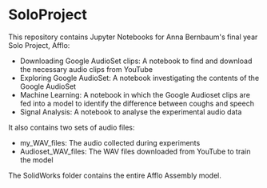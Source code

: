# SoloProject

This repository contains Jupyter Notebooks for Anna Bernbaum's final year Solo Project, Afflo:

- Downloading Google AudioSet clips: A notebook to find and download the necessary audio clips from YouTube
- Exploring Google AudioSet: A notebook investigating the contents of the Google AudioSet
- Machine Learning: A notebook in which the Google Audioset clips are fed into a model to identify the difference between coughs and speech
- Signal Analysis: A notebook to analyse the experimental audio data 

It also contains two sets of audio files:

- my_WAV_files: The audio collected during experiments
- Audioset_WAV_files: The WAV files downloaded from YouTube to train the model

The SolidWorks folder contains the entire Afflo Assembly model.
